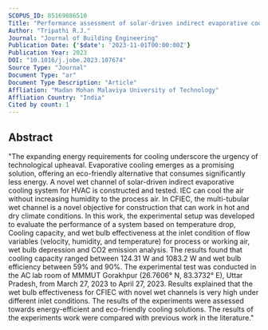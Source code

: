 ```yaml
---
SCOPUS_ID: 85169886510
Title: "Performance assessment of solar-driven indirect evaporative cooling with a novel wet channel: An experimental study"
Author: "Tripathi R.J."
Journal: "Journal of Building Engineering"
Publication Date: {'$date': '2023-11-01T00:00:00Z'}
Publication Year: 2023
DOI: "10.1016/j.jobe.2023.107674"
Source Type: "Journal"
Document Type: "ar"
Document Type Description: "Article"
Affliation: "Madan Mohan Malaviya University of Technology"
Affliation Country: "India"
Cited by count: 1
---
```


## Abstract
"The expanding energy requirements for cooling underscore the urgency of technological upheaval. Evaporative cooling emerges as a promising solution, offering an eco-friendly alternative that consumes significantly less energy. A novel wet channel of solar-driven indirect evaporative cooling system for HVAC is constructed and tested. IEC can cool the air without increasing humidity to the process air. In CFIEC, the multi-tubular wet channel is a novel objective for construction that can work in hot and dry climate conditions. In this work, the experimental setup was developed to evaluate the performance of a system based on temperature drop, Cooling capacity, and wet bulb effectiveness at the inlet condition of flow variables (velocity, humidity, and temperature) for process or working air, wet bulb depression and CO2 emission analysis. The results found that cooling capacity ranged between 124.31 W and 1083.2 W and wet bulb efficiency between 59% and 90%. The experimental test was conducted in the AC lab room of MMMUT Gorakhpur (26.7606° N, 83.3732° E), Uttar Pradesh, from March 27, 2023 to April 27, 2023. Results explained that the wet bulb effectiveness for CFIEC with novel wet channels is very high under different inlet conditions. The results of the experiments were assessed towards energy-efficient and eco-friendly cooling solutions. The results of the experiments work were compared with previous work in the literature."
